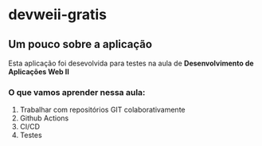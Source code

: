 # devweii-gratis
## Um pouco sobre a aplicação

Esta aplicação foi desevolvida para testes na aula de **Desenvolvimento de Aplicações Web II**
### O que vamos aprender nessa aula:
1. Trabalhar com repositórios GIT colaborativamente
2. Github Actions
3. CI/CD
4. Testes
